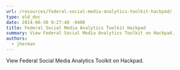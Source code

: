 ```yaml
---
url: /resources/federal-social-media-analytics-toolkit-hackpad/
type: old_doc
date: 2014-06-30 9:27:40 -0400
title: Federal Social Media Analytics Toolkit Hackpad
summary: View Federal Social Media Analytics Toolkit on Hackpad.
authors:
  - jherman
---
```


View Federal Social Media Analytics Toolkit on Hackpad.